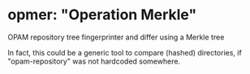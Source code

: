 # opmer: "Operation Merkle"
OPAM repository tree fingerprinter and differ using a Merkle tree

In fact, this could be a generic tool to compare (hashed) directories, if
"opam-repository" was not hardcoded somewhere.


